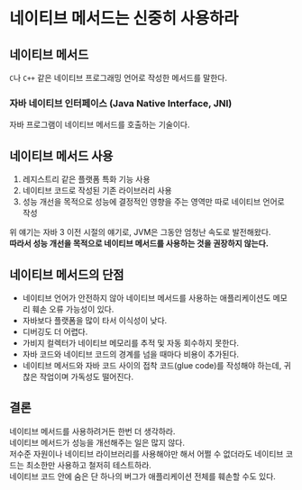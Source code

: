 # 네이티브 메서드는 신중히 사용하라
## 네이티브 메서드
`C`나 `C++` 같은 네이티브 프로그래밍 언어로 작성한 메서드를 말한다.

### 자바 네이티브 인터페이스 (Java Native Interface, JNI)  
자바 프로그램이 네이티브 메서드를 호출하는 기술이다.

## 네이티브 메서드 사용
1. 레지스트리 같은 플랫폼 특화 기능 사용
2. 네이티브 코드로 작성된 기존 라이브러리 사용
3. 성능 개선을 목적으로 성능에 결정적인 영향을 주는 영역만 따로 네이티브 언어로 작성

위 얘기는 자바 3 이전 시절의 얘기로, JVM은 그동안 엄청난 속도로 발전해왔다.  
**따라서 성능 개선을 목적으로 네이티브 메서드를 사용하는 것을 권장하지 않는다.**

## 네이티브 메서드의 단점
- 네이티브 언어가 안전하지 않아 네이티브 메서드를 사용하는 애플리케이션도 메모리 훼손 오류 가능성이 있다.
- 자바보다 플랫폼을 많이 타서 이식성이 낮다.
- 디버깅도 더 어렵다.
- 가비지 컬렉터가 네이티브 메모리를 추적 및 자동 회수하지 못한다.
- 자바 코드와 네이티브 코드의 경계를 넘을 때마다 비용이 추가된다.
- 네이티브 메서드와 자바 코드 사이의 접착 코드(glue code)를 작성해야 하는데, 귀찮은 작업이며 가독성도 떨어진다.

## 결론
네이티브 메서드를 사용하려거든 한번 더 생각하라.  
네이티브 메서드가 성능을 개선해주는 일은 많지 않다.  
저수준 자원이나 네이티브 라이브러리를 사용해야만 해서 어쩔 수 없더라도 네이티브 코드는 최소한만 사용하고 철저히 테스트하라.  
네이티브 코드 안에 숨은 단 하나의 버그가 애플리케이션 전체를 훼손할 수도 있다.
